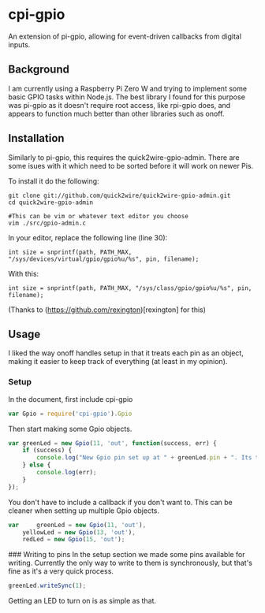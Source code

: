 # cpi-gpio
An extension of pi-gpio, allowing for event-driven callbacks from digital inputs.

## Background
I am currently using a Raspberry Pi Zero W and trying to implement some basic GPIO tasks within Node.js. The best library I found for this purpose was pi-gpio as it doesn't require root access, like rpi-gpio does, and appears to function much better than other libraries such as onoff.


## Installation
Similarly to pi-gpio, this requires the quick2wire-gpio-admin. There are some isues with it which need to be sorted before it will work on newer Pis.

To install it do the following:

```
git clone git://github.com/quick2wire/quick2wire-gpio-admin.git
cd quick2wire-gpio-admin

#This can be vim or whatever text editor you choose
vim ./src/gpio-admin.c
```

In your editor, replace the following line (line 30):
```
int size = snprintf(path, PATH_MAX, "/sys/devices/virtual/gpio/gpio%u/%s", pin, filename);
```

With this:
```
int size = snprintf(path, PATH_MAX, "/sys/class/gpio/gpio%u/%s", pin, filename);
```

(Thanks to (https://github.com/rexington)[rexington] for this)




## Usage
I liked the way onoff handles setup in that it treats each pin as an object, making it easier to keep track of everything (at least in my opinion).

### Setup
In the document, first include cpi-gpio

```javascript
var Gpio = require('cpi-gpio').Gpio
```

Then start making some Gpio objects.

```javascript
var greenLed = new Gpio(11, 'out', function(success, err) {
	if (success) {
		console.log("New Gpio pin set up at " + greenLed.pin + ". Its type is " + greenLed.type);
	} else {
		console.log(err);
	}
});
```

You don't have to include a callback if you don't want to. This can be cleaner when setting up multiple Gpio objects.
```javascript
var 	greenLed = new Gpio(11, 'out'),
	yellowLed = new Gpio(13, 'out'),
	redLed = new Gpio(15, 'out');

```

### Writing to pins
In the setup section we made some pins available for writing. Currently the only way to write to them is synchronously, but that's fine as it's a very quick process.

```javascript
greenLed.writeSync(1);
```

Getting an LED to turn on is as simple as that.

